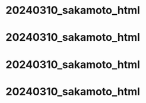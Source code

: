 # 20240310_sakamoto_html
# 20240310_sakamoto_html
# 20240310_sakamoto_html
# 20240310_sakamoto_html
